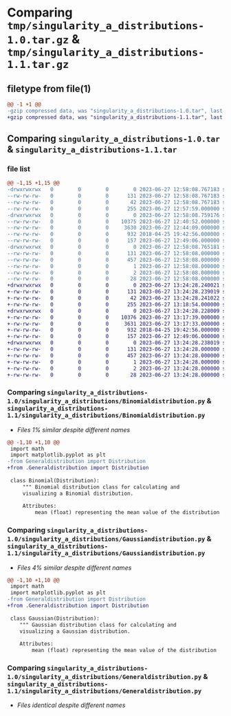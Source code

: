 # Comparing `tmp/singularity_a_distributions-1.0.tar.gz` & `tmp/singularity_a_distributions-1.1.tar.gz`

## filetype from file(1)

```diff
@@ -1 +1 @@
-gzip compressed data, was "singularity_a_distributions-1.0.tar", last modified: Tue Jun 27 12:58:08 2023, max compression
+gzip compressed data, was "singularity_a_distributions-1.1.tar", last modified: Tue Jun 27 13:24:28 2023, max compression
```

## Comparing `singularity_a_distributions-1.0.tar` & `singularity_a_distributions-1.1.tar`

### file list

```diff
@@ -1,15 +1,15 @@
-drwxrwxrwx   0        0        0        0 2023-06-27 12:58:08.767183 singularity_a_distributions-1.0/
--rw-rw-rw-   0        0        0      131 2023-06-27 12:58:08.767183 singularity_a_distributions-1.0/PKG-INFO
--rw-rw-rw-   0        0        0       42 2023-06-27 12:58:08.767183 singularity_a_distributions-1.0/setup.cfg
--rw-rw-rw-   0        0        0      255 2023-06-27 12:57:59.000000 singularity_a_distributions-1.0/setup.py
-drwxrwxrwx   0        0        0        0 2023-06-27 12:58:08.759176 singularity_a_distributions-1.0/singularity_a_distributions/
--rw-rw-rw-   0        0        0    10375 2023-06-27 12:40:52.000000 singularity_a_distributions-1.0/singularity_a_distributions/Binomialdistribution.py
--rw-rw-rw-   0        0        0     3630 2023-06-27 12:44:09.000000 singularity_a_distributions-1.0/singularity_a_distributions/Gaussiandistribution.py
--rw-rw-rw-   0        0        0      932 2018-04-25 19:42:56.000000 singularity_a_distributions-1.0/singularity_a_distributions/Generaldistribution.py
--rw-rw-rw-   0        0        0      157 2023-06-27 12:49:06.000000 singularity_a_distributions-1.0/singularity_a_distributions/__init__.py
-drwxrwxrwx   0        0        0        0 2023-06-27 12:58:08.765181 singularity_a_distributions-1.0/singularity_a_distributions.egg-info/
--rw-rw-rw-   0        0        0      131 2023-06-27 12:58:08.000000 singularity_a_distributions-1.0/singularity_a_distributions.egg-info/PKG-INFO
--rw-rw-rw-   0        0        0      457 2023-06-27 12:58:08.000000 singularity_a_distributions-1.0/singularity_a_distributions.egg-info/SOURCES.txt
--rw-rw-rw-   0        0        0        1 2023-06-27 12:58:08.000000 singularity_a_distributions-1.0/singularity_a_distributions.egg-info/dependency_links.txt
--rw-rw-rw-   0        0        0        2 2023-06-27 12:58:08.000000 singularity_a_distributions-1.0/singularity_a_distributions.egg-info/not-zip-safe
--rw-rw-rw-   0        0        0       28 2023-06-27 12:58:08.000000 singularity_a_distributions-1.0/singularity_a_distributions.egg-info/top_level.txt
+drwxrwxrwx   0        0        0        0 2023-06-27 13:24:28.240021 singularity_a_distributions-1.1/
+-rw-rw-rw-   0        0        0      131 2023-06-27 13:24:28.239019 singularity_a_distributions-1.1/PKG-INFO
+-rw-rw-rw-   0        0        0       42 2023-06-27 13:24:28.241022 singularity_a_distributions-1.1/setup.cfg
+-rw-rw-rw-   0        0        0      255 2023-06-27 13:18:54.000000 singularity_a_distributions-1.1/setup.py
+drwxrwxrwx   0        0        0        0 2023-06-27 13:24:28.228009 singularity_a_distributions-1.1/singularity_a_distributions/
+-rw-rw-rw-   0        0        0    10376 2023-06-27 13:17:39.000000 singularity_a_distributions-1.1/singularity_a_distributions/Binomialdistribution.py
+-rw-rw-rw-   0        0        0     3631 2023-06-27 13:17:33.000000 singularity_a_distributions-1.1/singularity_a_distributions/Gaussiandistribution.py
+-rw-rw-rw-   0        0        0      932 2018-04-25 19:42:56.000000 singularity_a_distributions-1.1/singularity_a_distributions/Generaldistribution.py
+-rw-rw-rw-   0        0        0      157 2023-06-27 12:49:06.000000 singularity_a_distributions-1.1/singularity_a_distributions/__init__.py
+drwxrwxrwx   0        0        0        0 2023-06-27 13:24:28.238019 singularity_a_distributions-1.1/singularity_a_distributions.egg-info/
+-rw-rw-rw-   0        0        0      131 2023-06-27 13:24:28.000000 singularity_a_distributions-1.1/singularity_a_distributions.egg-info/PKG-INFO
+-rw-rw-rw-   0        0        0      457 2023-06-27 13:24:28.000000 singularity_a_distributions-1.1/singularity_a_distributions.egg-info/SOURCES.txt
+-rw-rw-rw-   0        0        0        1 2023-06-27 13:24:28.000000 singularity_a_distributions-1.1/singularity_a_distributions.egg-info/dependency_links.txt
+-rw-rw-rw-   0        0        0        2 2023-06-27 13:24:28.000000 singularity_a_distributions-1.1/singularity_a_distributions.egg-info/not-zip-safe
+-rw-rw-rw-   0        0        0       28 2023-06-27 13:24:28.000000 singularity_a_distributions-1.1/singularity_a_distributions.egg-info/top_level.txt
```

### Comparing `singularity_a_distributions-1.0/singularity_a_distributions/Binomialdistribution.py` & `singularity_a_distributions-1.1/singularity_a_distributions/Binomialdistribution.py`

 * *Files 1% similar despite different names*

```diff
@@ -1,10 +1,10 @@
 import math
 import matplotlib.pyplot as plt
-from Generaldistribution import Distribution
+from .Generaldistribution import Distribution
 
 class Binomial(Distribution):
     """ Binomial distribution class for calculating and 
     visualizing a Binomial distribution.
     
     Attributes:
         mean (float) representing the mean value of the distribution
```

### Comparing `singularity_a_distributions-1.0/singularity_a_distributions/Gaussiandistribution.py` & `singularity_a_distributions-1.1/singularity_a_distributions/Gaussiandistribution.py`

 * *Files 4% similar despite different names*

```diff
@@ -1,10 +1,10 @@
 import math
 import matplotlib.pyplot as plt
-from Generaldistribution import Distribution
+from .Generaldistribution import Distribution
 
 class Gaussian(Distribution):
 	""" Gaussian distribution class for calculating and 
 	visualizing a Gaussian distribution.
 	
 	Attributes:
 		mean (float) representing the mean value of the distribution
```

### Comparing `singularity_a_distributions-1.0/singularity_a_distributions/Generaldistribution.py` & `singularity_a_distributions-1.1/singularity_a_distributions/Generaldistribution.py`

 * *Files identical despite different names*

